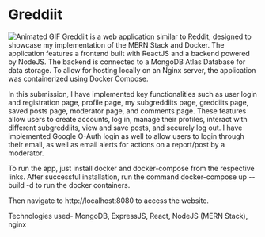 # Greddiit
![Animated GIF]([https://example.com/path/to/animated.gif](https://github.com/JayMuppidi/Reddit-Clone-/blob/main/greddiitDemo.gif))
Greddiit is a web application similar to Reddit, designed to showcase my implementation of the MERN Stack and Docker. The application features a frontend built with ReactJS and a backend powered by NodeJS. The backend is connected to a MongoDB Atlas Database for data storage. To allow for hosting locally on an Nginx server, the application was containerized using Docker Compose.

In this submission, I have implemented key functionalities such as user login and registration page, profile page, my subgreddiits page, greddiits page, saved posts page, moderator page, and comments page. These features allow users to create accounts, log in, manage their profiles, interact with different subgreddiits, view and save posts, and securely log out. I have implemented Google O-Auth login as well to allow users to login through their email, as well as email alerts for actions on a report/post by a moderator. 

To run the app, just install docker and docker-compose from the respective links. After successful installation, run the command docker-compose up --build -d to run the docker containers.

Then navigate to http://localhost:8080 to access the website.

Technologies used- MongoDB, ExpressJS, React, NodeJS (MERN Stack), nginx
